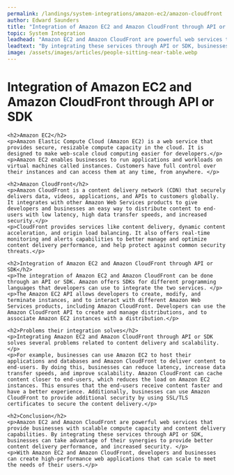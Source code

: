 ```yaml
---
permalink: /landings/system-integrations/amazon-ec2/amazon-cloudfront
author: Edward Saunders
title: "Integration of Amazon EC2 and Amazon CloudFront through API or SDK"
topic: System Integration
leadhead: "Amazon EC2 and Amazon CloudFront are powerful web services that provide businesses with scalable compute capacity and content delivery capabilities"
leadtext: "By integrating these services through API or SDK, businesses can take advantage of their synergies to provide better content delivery performance, and increased security."
image: /assets/images/articles/people-sitting-near-table.webp
---
```

<div class="arttext">    <h1>Integration of Amazon EC2 and Amazon CloudFront through API or SDK</h1>
    
    <h2>Amazon EC2</h2>
    <p>Amazon Elastic Compute Cloud (Amazon EC2) is a web service that provides secure, resizable compute capacity in the cloud. It is designed to make web-scale cloud computing easier for developers.</p>
    <p>Amazon EC2 enables businesses to run applications and workloads on virtual machines called instances. Customers have full control over their instances and can access them at any time, from anywhere. </p>
    
    <h2>Amazon CloudFront</h2>
    <p>Amazon CloudFront is a content delivery network (CDN) that securely delivers data, videos, applications, and APIs to customers globally. It integrates with other Amazon Web Services products to give developers and businesses an easy way to distribute content to end-users with low latency, high data transfer speeds, and increased security.</p>
    <p>CloudFront provides services like content delivery, dynamic content acceleration, and origin load balancing. It also offers real-time monitoring and alerts capabilities to better manage and optimize content delivery performance, and help protect against common security threats.</p>
    
    <h2>Integration of Amazon EC2 and Amazon CloudFront through API or SDK</h2>
    <p>The integration of Amazon EC2 and Amazon CloudFront can be done through an API or SDK. Amazon offers SDKs for different programming languages that developers can use to integrate the two services. </p>
    <p>The Amazon EC2 API allows developers to create, modify, and terminate instances, and to interact with different Amazon Web Services products, including Amazon CloudFront. Developers can use the Amazon CloudFront API to create and manage distributions, and to associate Amazon EC2 instances with a distribution.</p>
    
    <h2>Problems their integration solves</h2>
    <p>Integrating Amazon EC2 and Amazon CloudFront through API or SDK solves several problems related to content delivery and scalability. </p>
    <p>For example, businesses can use Amazon EC2 to host their applications and databases and Amazon CloudFront to deliver content to end-users. By doing this, businesses can reduce latency, increase data transfer speeds, and improve scalability. Amazon CloudFront can cache content closer to end-users, which reduces the load on Amazon EC2 instances. This ensures that the end-users receive content faster and have a better experience. Additionally, businesses can use Amazon CloudFront to provide additional security by using SSL/TLS certificates to secure the content delivery.</p>
    
    <h2>Conclusion</h2>
    <p>Amazon EC2 and Amazon CloudFront are powerful web services that provide businesses with scalable compute capacity and content delivery capabilities. By integrating these services through API or SDK, businesses can take advantage of their synergies to provide better content delivery performance, and increased security. </p>
    <p>With Amazon EC2 and Amazon CloudFront, developers and businesses can create high-performance web applications that can scale to meet the needs of their users.</p>
</div>